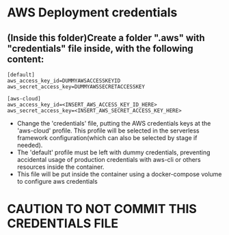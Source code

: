 # AWS Deployment credentials

## (Inside this folder)Create a folder ".aws" with "credentials" file inside, with the following content:

```
[default]
aws_access_key_id=DUMMYAWSACCESSKEYID
aws_secret_access_key=DUMMYAWSSECRETACCESSKEY

[aws-cloud]
aws_access_key_id=<INSERT_AWS_ACCESS_KEY_ID_HERE>
aws_secret_access_key=<INSERT_AWS_SECRET_ACCESS_KEY_HERE>
```
 
 - Change the 'credentials' file, putting the AWS credentials keys at the 'aws-cloud' profile. This profile will be selected in the serverless framework configuration(which can also be selected by stage if needed).
 - The 'default' profile must be left with dummy credentials, preventing accidental usage of production credentials with aws-cli or others resources inside the container.
 - This file will be put inside the container using a docker-compose volume to configure aws credentials

 # CAUTION TO NOT COMMIT THIS CREDENTIALS FILE